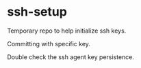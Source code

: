 # ssh-setup
Temporary repo to help initialize ssh keys.

Committing with specific key.

Double check the ssh agent key persistence.